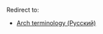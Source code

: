 Redirect to:

*   [Arch terminology (Русский)](/index.php/Arch_terminology_(%D0%A0%D1%83%D1%81%D1%81%D0%BA%D0%B8%D0%B9) "Arch terminology (Русский)")